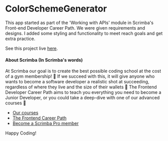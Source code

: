 # ColorSchemeGenerator

This app started as part of the 'Working with APIs' module in Scrimba's Front-end Developer Career Path. We were given requirements and designs. I added some styling and functionality to meet reach goals and get extra practice.

See this project live [here](https://frabjous-sunshine-9b15fc.netlify.app/).

#### About Scrimba (In Scrimba's words)

At Scrimba our goal is to create the best possible coding school at the cost of a gym membership! 💜
If we succeed with this, it will give anyone who wants to become a software developer a realistic shot at succeeding, regardless of where they live and the size of their wallets 🎉
The Frontend Developer Career Path aims to teach you everything you need to become a Junior Developer, or you could take a deep-dive with one of our advanced courses 🚀

- [Our courses](https://scrimba.com/allcourses)
- [The Frontend Career Path](https://scrimba.com/learn/frontend)
- [Become a Scrimba Pro member](https://scrimba.com/pricing)

Happy Coding!
